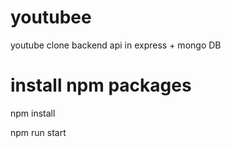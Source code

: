# youtubee
youtube clone backend api in express + mongo DB

# install npm packages

npm install

npm run start

